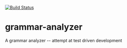 [![Build Status](https://travis-ci.org/Nova94/grammar-analyzer.svg?branch=master)](https://travis-ci.org/Nova94/grammar-analyzer)
# grammar-analyzer
A  grammar analyzer -- attempt at test driven development
